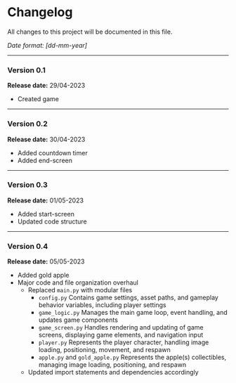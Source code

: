 # **Changelog**
All changes to this project will be documented in this file.

*Date format: [dd-mm-year]*

---

### **Version 0.1**
**Release date:** 29/04-2023
* Created game

---

### **Version 0.2**
**Release date:** 30/04-2023
* Added countdown timer
* Added end-screen

---

### **Version 0.3**
**Release date:** 01/05-2023
* Added start-screen
* Updated code structure

---

### **Version 0.4**

**Release date:** 05/05-2023

* Added gold apple
* Major code and file organization overhaul
  * Replaced `main.py` with modular files
    * `config.py` Contains game settings, asset paths, and gameplay behavior variables, including player settings
    * `game_logic.py` Manages the main game loop, event handling, and updates game components
    * `game_screen.py` Handles rendering and updating of game screens, displaying game elements, and navigation input
    * `player.py` Represents the player character, handling image loading, positioning, movement, and respawn
    * `apple.py` and `gold_apple.py` Represents the apple(s) collectibles, managing image loading, positioning, and respawn
  * Updated import statements and dependencies accordingly